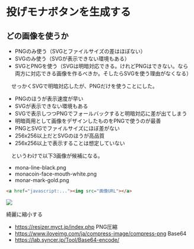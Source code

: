 # 投げモナボタンを生成する

## どの画像を使うか

* PNGのみ使う（SVGとファイルサイズの差はほぼない）
* SVGのみ使う（SVGが表示できない環境もある）
* SVGとPNGを使う（SVGは明暗対応できる。けれどPNGはできない。なら両方に対応できる画像を作るべきか。そしたらSVGを使う理由がなくなる）

　せっかくSVGで明暗対応したが、PNGだけを使うことにした。

* PNGのほうが表示速度が早い
* SVGが表示できない環境もある
* SVGで表示しつつPNGでフォールバックすると明暗対応に差が出てしまう
* 明暗両用として画像をデザインしたものをPNGで使うのが最善
* PNGとSVGでファイルサイズにほぼ差がない
* 256x256以上だとSVGのほうが高品質
* 256x256以上で表示することは想定していない

　というわけで以下3画像が候補になる。

* mona-line-black.png
* monacoin-face-mouth-white.png
* monar-mark-gold.png

```html
<a href="javascript:..."><img src="画像URL"></a>
```
<a href="javascript:..."><img src="https://example.com/"></a>


綺麗に縮小する
* https://resizer.myct.jp/index.php
PNG圧縮
* https://www.iloveimg.com/ja/compress-image/compress-png
Base64
* https://lab.syncer.jp/Tool/Base64-encode/

